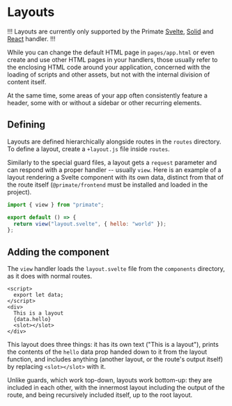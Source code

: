 # Layouts

!!!
Layouts are currently only supported by the Primate [Svelte], [Solid] and [React]
handler.
!!!

While you can change the default HTML page in `pages/app.html` or even create
and use other HTML pages in your handlers, those usually refer to the enclosing
HTML code around your application, concerned with the loading of scripts and
other assets, but not with the internal division of content itself.

At the same time, some areas of your app often consistently feature a header,
some with or without a sidebar or other recurring elements.

## Defining

Layouts are defined hierarchically alongside routes in the `routes`
directory. To define a layout, create a `+layout.js` file inside `routes`.

Similarly to the special guard files, a layout gets a  `request` parameter and 
can respond with a proper handler -- usually `view`. Here is an example 
of a layout rendering a Svelte component with its own data, distinct from that
of the route itself (`@primate/frontend` must be installed and loaded in the
project).

```js caption=+layout.js
import { view } from "primate";

export default () => {
  return view("layout.svelte", { hello: "world" });
};
```

## Adding the component

The `view` handler loads the `layout.svelte` file from the `components`
directory, as it does with normal routes.

```svelte caption=components/layout.svelte
<script>
  export let data;
</script>
<div>
  This is a layout
  {data.hello}
  <slot></slot>
</div>
```

This layout does three things: it has its own text ("This is a layout"), prints
the contents of the `hello` data prop handed down to it from the layout
function, and includes anything (another layout, or the route's output itself)
by replacing `<slot></slot>` with it.

Unlike guards, which work top-down, layouts work bottom-up: they are included
in each other, with the innermost layout including the output of the route, 
and being recursively included itself, up to the root layout.

[Svelte]: /modules/svelte
[Solid]: /modules/solid
[React]: /modules/react

